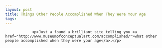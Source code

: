 ```yaml
---
layout: post
title: Things Other People Accomplished When They Were Your Age
tags:
---
```



                <p>Just a found a brilliant site telling you <a href="http://www.museumofconceptualart.com/accomplished/">what other people accomplished when they were your age</a>.</p>
